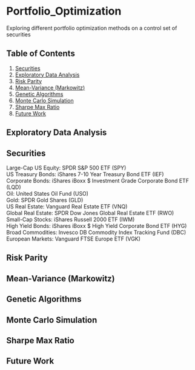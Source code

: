 # Portfolio_Optimization
 Exploring different portfolio optimization methods on a control set of securities
 
 ## Table of Contents

1. [Securities](#securities)
2. [Exploratory Data Analysis](#exploratory-data-analysis)
3. [Risk Parity](#risk-parity)
4. [Mean-Variance (Markowitz)](#mean-variance-(markowitz))
5. [Genetic Algorithms](#genetic-algorithms)
6. [Monte Carlo Simulation](#monte-carlo-simulation)
7. [Sharpe Max Ratio](#sharpe-max-ratio)
8. [Future Work](#future-work)

## Exploratory Data Analysis

## Securities
Large-Cap US Equity: SPDR S&P 500 ETF (SPY)<br>
US Treasury Bonds: iShares 7-10 Year Treasury Bond ETF (IEF)<br>
Corporate Bonds: iShares iBoxx $ Investment Grade Corporate Bond ETF (LQD)<br>
Oil: United States Oil Fund (USO)<br>
Gold: SPDR Gold Shares (GLD)<br>
US Real Estate: Vanguard Real Estate ETF (VNQ)<br>
Global Real Estate: SPDR Dow Jones Global Real Estate ETF (RWO)<br>
Small-Cap Stocks: iShares Russell 2000 ETF (IWM)<br>
High Yield Bonds: iShares iBoxx $ High Yield Corporate Bond ETF (HYG)<br>
Broad Commodities: Invesco DB Commodity Index Tracking Fund (DBC)<br>
European Markets: Vanguard FTSE Europe ETF (VGK)<br>

## Risk Parity 

## Mean-Variance (Markowitz)

## Genetic Algorithms

## Monte Carlo Simulation

## Sharpe Max Ratio

## Future Work

